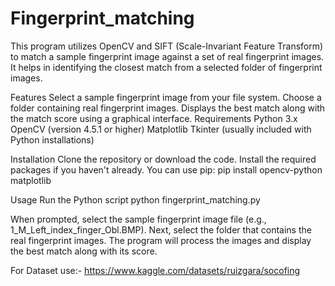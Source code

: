 # Fingerprint_matching
This program utilizes OpenCV and SIFT (Scale-Invariant Feature Transform) to match a sample fingerprint image against a set of real fingerprint images. It helps in identifying the closest match from a selected folder of fingerprint images.

Features
Select a sample fingerprint image from your file system.
Choose a folder containing real fingerprint images.
Displays the best match along with the match score using a graphical interface.
Requirements
Python 3.x
OpenCV (version 4.5.1 or higher)
Matplotlib
Tkinter (usually included with Python installations)

Installation
Clone the repository or download the code.
Install the required packages if you haven't already. You can use pip:
pip install opencv-python matplotlib

Usage
Run the Python script
python fingerprint_matching.py

When prompted, select the sample fingerprint image file (e.g., 1_M_Left_index_finger_Obl.BMP).
Next, select the folder that contains the real fingerprint images.
The program will process the images and display the best match along with its score.


For Dataset use:-
https://www.kaggle.com/datasets/ruizgara/socofing
